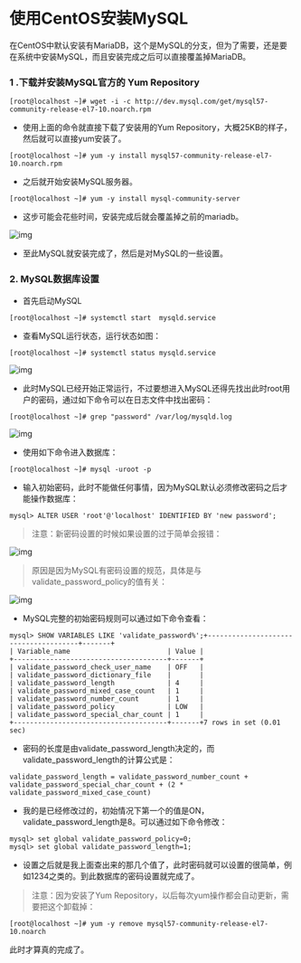 # 使用CentOS安装MySQL

 在CentOS中默认安装有MariaDB，这个是MySQL的分支，但为了需要，还是要在系统中安装MySQL，而且安装完成之后可以直接覆盖掉MariaDB。



### 1 .下载并安装MySQL官方的 Yum Repository

```
[root@localhost ~]# wget -i -c http://dev.mysql.com/get/mysql57-community-release-el7-10.noarch.rpm
```

  

* 使用上面的命令就直接下载了安装用的Yum Repository，大概25KB的样子，然后就可以直接yum安装了。

```
[root@localhost ~]# yum -y install mysql57-community-release-el7-10.noarch.rpm
```

 

* 之后就开始安装MySQL服务器。

```
[root@localhost ~]# yum -y install mysql-community-server
```

* 这步可能会花些时间，安装完成后就会覆盖掉之前的mariadb。

![img](http://www.phpbiji.cn/data/upload/ueditor/20180322/5ab3526adf581.png)

* 至此MySQL就安装完成了，然后是对MySQL的一些设置。



### 2. MySQL数据库设置

* 首先启动MySQL

```
[root@localhost ~]# systemctl start  mysqld.service
```

  

* 查看MySQL运行状态，运行状态如图：

```
[root@localhost ~]# systemctl status mysqld.service
```

![img](http://www.phpbiji.cn/data/upload/ueditor/20180322/5ab3526b1aa40.png)



* 此时MySQL已经开始正常运行，不过要想进入MySQL还得先找出此时root用户的密码，通过如下命令可以在日志文件中找出密码：

```
[root@localhost ~]# grep "password" /var/log/mysqld.log
```

![img](http://www.phpbiji.cn/data/upload/ueditor/20180322/5ab3526b29b34.png)

  

* 使用如下命令进入数据库：

```
[root@localhost ~]# mysql -uroot -p
```

  

* 输入初始密码，此时不能做任何事情，因为MySQL默认必须修改密码之后才能操作数据库：

```
mysql> ALTER USER 'root'@'localhost' IDENTIFIED BY 'new password';
```

  

> 注意：新密码设置的时候如果设置的过于简单会报错：

![img](http://www.phpbiji.cn/data/upload/ueditor/20180322/5ab3526b3af82.png)

> 原因是因为MySQL有密码设置的规范，具体是与validate_password_policy的值有关：

 ![img](http://www.phpbiji.cn/data/upload/ueditor/20180322/5ab3526b4d59a.png)

  

* MySQL完整的初始密码规则可以通过如下命令查看：

```
mysql> SHOW VARIABLES LIKE 'validate_password%';+--------------------------------------+-------+
| Variable_name                        | Value |
+--------------------------------------+-------+
| validate_password_check_user_name    | OFF   |
| validate_password_dictionary_file    |       |
| validate_password_length             | 4     |
| validate_password_mixed_case_count   | 1     |
| validate_password_number_count       | 1     |
| validate_password_policy             | LOW   |
| validate_password_special_char_count | 1     |
+--------------------------------------+-------+7 rows in set (0.01 sec)
```



* 密码的长度是由validate_password_length决定的，而validate_password_length的计算公式是：

```
validate_password_length = validate_password_number_count + validate_password_special_char_count + (2 * validate_password_mixed_case_count)
```



* 我的是已经修改过的，初始情况下第一个的值是ON，validate_password_length是8。可以通过如下命令修改：

```
mysql> set global validate_password_policy=0;
mysql> set global validate_password_length=1;
```



* 设置之后就是我上面查出来的那几个值了，此时密码就可以设置的很简单，例如1234之类的。到此数据库的密码设置就完成了。

  

> 注意：因为安装了Yum Repository，以后每次yum操作都会自动更新，需要把这个卸载掉：

```
[root@localhost ~]# yum -y remove mysql57-community-release-el7-10.noarch
```

此时才算真的完成了。